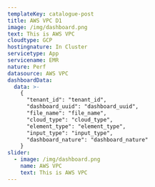 ```yaml
---
templateKey: catalogue-post
title: AWS VPC D1
image: /img/dashboard.png
text: This is AWS VPC
cloudtype: GCP
hostingnature: In Cluster
servicetype: App
servicename: EMR
nature: Perf
datasource: AWS VPC
dashboardData:
  data: >-
    {
      "tenant_id": "tenant_id",
      "dashboard_uuid": "dashboard_uuid",
      "file_name": "file_name",
      "cloud_type": "cloud_type",
      "element_type": "element_type",
      "input_type": "input_type",
      "dashboard_nature": "dashboard_nature"
    }
slider:
  - image: /img/dashboard.png
    name: AWS VPC
    text: This is AWS VPC
---
```

